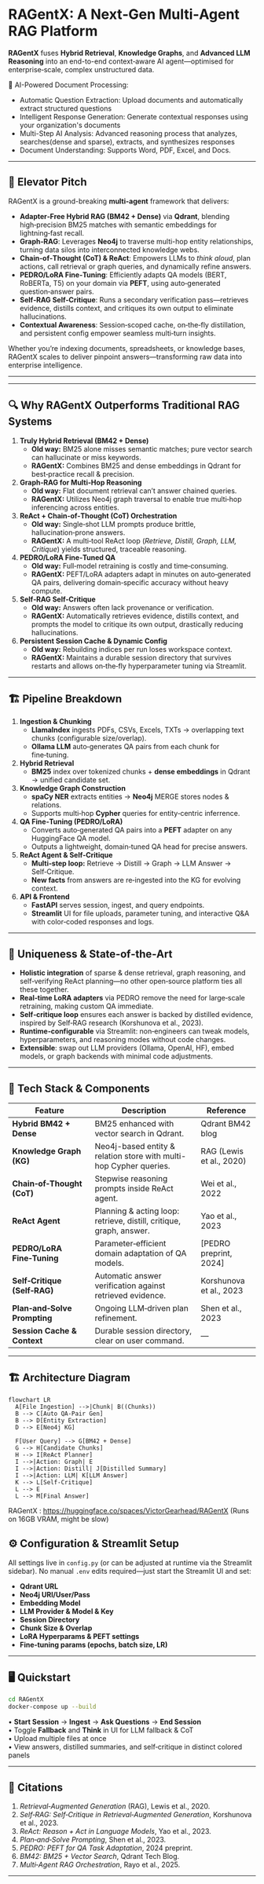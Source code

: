 # RAGentX: A Next‑Gen Multi‑Agent RAG Platform

**RAGentX** fuses **Hybrid Retrieval**, **Knowledge Graphs**, and **Advanced LLM Reasoning** into an end-to-end context‑aware AI agent—optimised for enterprise‑scale, complex unstructured data.

🤖 AI-Powered Document Processing:

- Automatic Question Extraction: Upload documents and automatically extract structured questions
- Intelligent Response Generation: Generate contextual responses using your organization's documents
- Multi-Step AI Analysis: Advanced reasoning process that analyzes, searches(dense and sparse), extracts, and synthesizes responses
- Document Understanding: Supports Word, PDF, Excel, and Docs.
---

## 🎯 Elevator Pitch

RAGentX is a ground-breaking **multi-agent** framework that delivers:

- **Adapter‑Free Hybrid RAG (BM42 + Dense)** via **Qdrant**, blending high‑precision BM25 matches with semantic embeddings for lightning‑fast recall.
- **Graph‑RAG**: Leverages **Neo4j** to traverse multi-hop entity relationships, turning data silos into interconnected knowledge webs.
- **Chain‑of‑Thought (CoT) & ReAct**: Empowers LLMs to _think aloud_, plan actions, call retrieval or graph queries, and dynamically refine answers.
- **PEDRO/LoRA Fine‑Tuning**: Efficiently adapts QA models (BERT, RoBERTa, T5) on your domain via **PEFT**, using auto‑generated question‑answer pairs.
- **Self‑RAG Self‑Critique**: Runs a secondary verification pass—retrieves evidence, distills context, and critiques its own output to eliminate hallucinations.
- **Contextual Awareness**: Session‑scoped cache, on‑the‑fly distillation, and persistent config empower seamless multi‑turn insights.

Whether you’re indexing documents, spreadsheets, or knowledge bases,  RAGentX scales to deliver pinpoint answers—transforming raw data into enterprise intelligence.

---

---

## 🔍 Why  RAGentX Outperforms Traditional RAG Systems

1. **Truly Hybrid Retrieval (BM42 + Dense)**  
   - **Old way:** BM25 alone misses semantic matches; pure vector search can hallucinate or miss keywords.  
   - **RAGentX:** Combines BM25 and dense embeddings in Qdrant for best‑practice recall & precision.
2. **Graph‑RAG for Multi‑Hop Reasoning**  
   - **Old way:** Flat document retrieval can’t answer chained queries.  
   - **RAGentX:** Utilizes Neo4j graph traversal to enable true multi‑hop inferencing across entities.
3. **ReAct + Chain‑of‑Thought (CoT) Orchestration**  
   - **Old way:** Single‑shot LLM prompts produce brittle, hallucination‑prone answers.  
   - **RAGentX:** A multi‑tool ReAct loop (_Retrieve, Distill, Graph, LLM, Critique_) yields structured, traceable reasoning.
4. **PEDRO/LoRA Fine‑Tuned QA**  
   - **Old way:** Full‑model retraining is costly and time‑consuming.  
   - **RAGentX:** PEFT/LoRA adapters adapt in minutes on auto‑generated QA pairs, delivering domain‑specific accuracy without heavy compute.
5. **Self‑RAG Self‑Critique**  
   - **Old way:** Answers often lack provenance or verification.  
   - **RAGentX:** Automatically retrieves evidence, distills context, and prompts the model to critique its own output, drastically reducing hallucinations.
6. **Persistent Session Cache & Dynamic Config**  
   - **Old way:** Rebuilding indices per run loses workspace context.  
   - **RAGentX:** Maintains a durable session directory that survives restarts and allows on‑the‑fly hyperparameter tuning via Streamlit.

---

## 🏗 Pipeline Breakdown

1. **Ingestion & Chunking**  
   - **LlamaIndex** ingests PDFs, CSVs, Excels, TXTs → overlapping text chunks (configurable size/overlap).  
   - **Ollama LLM** auto‑generates QA pairs from each chunk for fine‑tuning.
2. **Hybrid Retrieval**  
   - **BM25** index over tokenized chunks + **dense embeddings** in Qdrant → unified candidate set.
3. **Knowledge Graph Construction**  
   - **spaCy NER** extracts entities → **Neo4j** MERGE stores nodes & relations.  
   - Supports multi‑hop **Cypher** queries for entity‑centric inferrence.
4. **QA Fine‑Tuning (PEDRO/LoRA)**  
   - Converts auto‑generated QA pairs into a **PEFT** adapter on any HuggingFace QA model.  
   - Outputs a lightweight, domain‑tuned QA head for precise answers.
5. **ReAct Agent & Self‑Critique**  
   - **Multi‑step loop:** Retrieve → Distill → Graph → LLM Answer → Self‑Critique.  
   - **New facts** from answers are re‑ingested into the KG for evolving context.
6. **API & Frontend**  
   - **FastAPI** serves session, ingest, and query endpoints.  
   - **Streamlit** UI for file uploads, parameter tuning, and interactive Q&A with color‑coded responses and logs.

---

## 🌟 Uniqueness & State‑of‑the‑Art

- **Holistic integration** of sparse & dense retrieval, graph reasoning, and self‑verifying ReAct planning—no other open‑source platform ties all these together.  
- **Real‑time LoRA adapters** via PEDRO remove the need for large‑scale retraining, making custom QA immediate.  
- **Self‑critique loop** ensures each answer is backed by distilled evidence, inspired by Self‑RAG research (Korshunova et al., 2023).  
- **Runtime‑configurable** via Streamlit: non‑engineers can tweak models, hyperparameters, and reasoning modes without code changes.  
- **Extensible**: swap out LLM providers (Ollama, OpenAI, HF), embed models, or graph backends with minimal code adjustments.

---

## 🔧 Tech Stack & Components

| Feature                               | Description                                                         | Reference                                |
|---------------------------------------|----------------------------------------------------------------------|------------------------------------------|
| **Hybrid BM42 + Dense**               | BM25 enhanced with vector search in Qdrant.                          | Qdrant BM42 blog                        |
| **Knowledge Graph (KG)**              | Neo4j-based entity & relation store with multi-hop Cypher queries.   | RAG (Lewis et al., 2020)                |
| **Chain‑of‑Thought (CoT)**            | Stepwise reasoning prompts inside ReAct agent.                        | Wei et al., 2022                         |
| **ReAct Agent**                       | Planning & acting loop: retrieve, distill, critique, graph, answer.   | Yao et al., 2023                         |
| **PEDRO/LoRA Fine‑Tuning**            | Parameter‑efficient domain adaptation of QA models.                  | [PEDRO preprint, 2024]                  |
| **Self‑Critique (Self‑RAG)**          | Automatic answer verification against retrieved evidence.             | Korshunova et al., 2023                  |
| **Plan‑and‑Solve Prompting**          | Ongoing LLM‑driven plan refinement.                                  | Shen et al., 2023                        |
| **Session Cache & Context**           | Durable session directory, clear on user command.                    | —                                        |

---

## 🏗 Architecture Diagram

```mermaid
flowchart LR
  A[File Ingestion] -->|Chunk| B((Chunks))
  B --> C[Auto QA‑Pair Gen]
  B --> D[Entity Extraction]
  D --> E[Neo4j KG]

  F[User Query] --> G[BM42 + Dense]
  G --> H[Candidate Chunks]
  H --> I[ReAct Planner]
  I -->|Action: Graph| E
  I -->|Action: Distill| J[Distilled Summary]
  I -->|Action: LLM| K[LLM Answer]
  K --> L[Self‑Critique]
  L --> E
  L --> M[Final Answer]
```

RAGentX : https://huggingface.co/spaces/VictorGearhead/RAGentX (Runs on 16GB VRAM, might be slow)


## ⚙️ Configuration & Streamlit Setup

All settings live in `config.py` (or can be adjusted at runtime via the Streamlit sidebar). No manual `.env` edits required—just start the Streamlit UI and set:

- **Qdrant URL**
- **Neo4j URI/User/Pass**
- **Embedding Model**
- **LLM Provider & Model & Key**
- **Session Directory**
- **Chunk Size & Overlap**
- **LoRA Hyperparams & PEFT settings**
- **Fine‑tuning params (epochs, batch size, LR)**

---

## 🖥️ Quickstart

```bash
cd RAGentX
docker-compose up --build
```

• **Start Session** → **Ingest** → **Ask Questions** → **End Session**  
• Toggle **Fallback** and **Think** in UI for LLM fallback & CoT  
• Upload multiple files at once  
• View answers, distilled summaries, and self‑critique in distinct colored panels

---

## 📖 Citations

1. _Retrieval‑Augmented Generation_ (RAG), Lewis et al., 2020.  
2. _Self‑RAG: Self‑Critique in Retrieval‑Augmented Generation_, Korshunova et al., 2023.  
3. _ReAct: Reason + Act in Language Models_, Yao et al., 2023.  
4. _Plan‑and‑Solve Prompting_, Shen et al., 2023.  
5. _PEDRO: PEFT for QA Task Adaptation_, 2024 preprint.  
6. _BM42: BM25 + Vector Search_, Qdrant Tech Blog.  
7. _Multi‑Agent RAG Orchestration_, Rayo et al., 2025.

---

